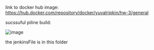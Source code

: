 link to docker hub image: https://hub.docker.com/repository/docker/yuvalripkin/hw-3/general

sucssuful piline build:

![image](https://github.com/user-attachments/assets/f8855bd0-6712-43ca-a05a-bf013997ed35)


the jenkinsFile is in this folder
